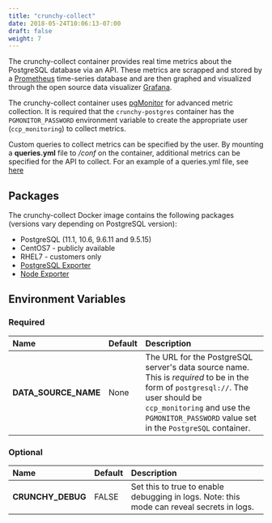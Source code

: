 ```yaml
---
title: "crunchy-collect"
date: 2018-05-24T10:06:13-07:00
draft: false
weight: 7
---
```


The crunchy-collect container provides real time metrics about the PostgreSQL database
via an API. These metrics are scrapped and stored by a [Prometheus](https://prometheus.io)
time-series database and are then graphed and visualized through the open source data
visualizer [Grafana](https://grafana.com/).

The crunchy-collect container uses [pgMonitor](https://github.com/CrunchyData/pgmonitor) for advanced metric collection.
It is required that the `crunchy-postgres` container has the `PGMONITOR_PASSWORD` environment
variable to create the appropriate user (`ccp_monitoring`) to collect metrics.

Custom queries to collect metrics can be specified by the user. By
mounting a **queries.yml** file to */conf* on the container, additional metrics
can be specified for the API to collect. For an example of a queries.yml file, see
[here](https://github.com/CrunchyData/pgmonitor/blob/master/exporter/postgres/queries_common.yml)

## Packages

The crunchy-collect Docker image contains the following packages (versions vary depending on PostgreSQL version):

* PostgreSQL (11.1, 10.6, 9.6.11 and 9.5.15)
* CentOS7 - publicly available
* RHEL7 - customers only
* [PostgreSQL Exporter](https://github.com/wrouesnel/postgres_exporter)
* [Node Exporter](https://github.com/prometheus/node_exporter)

## Environment Variables

### Required
**Name**|**Default**|**Description**
:-----|:-----|:-----
**DATA_SOURCE_NAME**|None|The URL for the PostgreSQL server's data source name. This is *required* to be in the form of `postgresql://`.  The user should be `ccp_monitoring` and use the `PGMONITOR_PASSWORD` value set in the `PostgreSQL` container.

### Optional
**Name**|**Default**|**Description**
:-----|:-----|:-----
**CRUNCHY_DEBUG**|FALSE|Set this to true to enable debugging in logs. Note: this mode can reveal secrets in logs.
